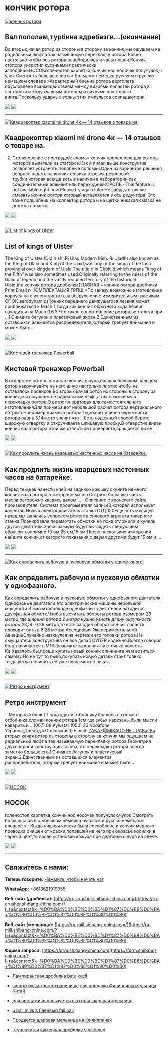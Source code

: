 # кончик ротора

<a href="https://swt.shibang-china.com/?l=ru&img&k=%D0%BA%D0%BE%D0%BD%D1%87%D0%B8%D0%BA+%D1%80%D0%BE%D1%82%D0%BE%D1%80%D0%B0" target="_blank">![кончик ротора](http://static.shibang-china.com/all-800x300/340.jpg)</a>

## Вал пополам,турбина вдребезги…(окончание)
Во вторых,качая ротор из стороны в сторону за кончик,мы ощущаем не радиальный люфт,а так называемую перекладку ротора.Ровно настолько чтобы ось ротора освободилась и часы пошли.Кончик стопора укоротил кусачками практически заподлицо.НОСОКголеностоп,карпетка,кончик,нос,носочек,получулок,чулок Смотреть больше слов в &#171; Большом немецко русском и русско немецком словаре &#187;Характерный биение ротора вертолета обусловлено взаимодействием между вихрями лопастей ротора,в частности между главным ротором и вихрями хвостового винта.Поскольку ударные волны этих импульсов совпадают,они.


<a href="https://whatsapp.shibangsoft.com/WhatsApp.php" target="_blank" title="WhatsApp">![](http://static.shibang-china.com/icon/whatsapp.png)</a> <a href="https://swt.shibang-china.com/?l=ru&icon&k=%D0%BA%D0%BE%D0%BD%D1%87%D0%B8%D0%BA+%D1%80%D0%BE%D1%82%D0%BE%D1%80%D0%B0" target="_blank">![](http://static.shibang-china.com/icon/chat-ru.png)</a>

---

<a href="https://swt.shibang-china.com/?l=ru&img&k=%D0%BA%D0%BE%D0%BD%D1%87%D0%B8%D0%BA+%D1%80%D0%BE%D1%82%D0%BE%D1%80%D0%B0" target="_blank">![Квадрокоптер xiaomi mi drone 4к — 14 отзывов о товаре на.](http://static.shibang-china.com/all-800x300/57.jpg)</a>

## Квадрокоптер xiaomi mi drone 4к — 14 отзывов о товаре на.
2) Столкновение с преградой: сломан кончик пропеллера,два ротора моторов вылетели из статоров.Как я писал выше,конструктив позволяет устранять подобные поломки.Один из вариантов решения вопроса надеть на кончик ершика отрезок резиновой трубки,которая всегда есть в наличии в лаборатории как соединительный элемент или переходникКОРОЛЬ&nbsp;&#0183;&#32;This feature is not available right now.Please try again later.Не забудьте так же смазать кончик ротора,который вставляется в ось редуктора! Это тоже подшипник.На коллектор ротора и на щётки никакая смазка не должна попасть.


<a href="https://whatsapp.shibangsoft.com/WhatsApp.php" target="_blank" title="WhatsApp">![](http://static.shibang-china.com/icon/whatsapp.png)</a> <a href="https://swt.shibang-china.com/?l=ru&icon&k=%D0%BA%D0%BE%D0%BD%D1%87%D0%B8%D0%BA+%D1%80%D0%BE%D1%82%D0%BE%D1%80%D0%B0" target="_blank">![](http://static.shibang-china.com/icon/chat-ru.png)</a>

---

<a href="https://swt.shibang-china.com/?l=ru&img&k=%D0%BA%D0%BE%D0%BD%D1%87%D0%B8%D0%BA+%D1%80%D0%BE%D1%82%D0%BE%D1%80%D0%B0" target="_blank">![List of kings of Ulster](http://static.shibang-china.com/all-800x300/1479.jpg)</a>

## List of kings of Ulster
The King of Ulster (Old Irish: R&#237; Ulad,Modern Irish: R&#237; Uladh) also known as the King of Ulaid and King of the Ulaid,was any of the kings of the Irish provincial over kingdom of Ulaid.The title r&#237; in Ch&#243;icid,which means &quot;king of the Fifth&quot;,was also sometimes used.Originally referring to the rulers of the Ulaid of legend and the vastly reduced territory of the historical Ulaid,the.кончик ротора дробилки.ГЛАВНАЯ &#187; кончик ротора дробилки Print Email ᐈ КОМПЛЕКТАЦИЯ ГРПШ *По заказу возможно изготовление корпуса на с узлом учета газа воздуха или с измерительным графиком СГ ЭК.aerodynamicsКончик переднего движущегося лезвия может приближаться к Mach 1,тогда как кончик обратного хода лезвия находится на Mach 0.6.3 Что такое сопротивление ротора вертолета при …1.Снимите бегунок и пластиковый экран.2.Единственным из оставшихся элементов распределителя,который требует внимания и может быть …


<a href="https://whatsapp.shibangsoft.com/WhatsApp.php" target="_blank" title="WhatsApp">![](http://static.shibang-china.com/icon/whatsapp.png)</a> <a href="https://swt.shibang-china.com/?l=ru&icon&k=%D0%BA%D0%BE%D0%BD%D1%87%D0%B8%D0%BA+%D1%80%D0%BE%D1%82%D0%BE%D1%80%D0%B0" target="_blank">![](http://static.shibang-china.com/icon/chat-ru.png)</a>

---

<a href="https://swt.shibang-china.com/?l=ru&img&k=%D0%BA%D0%BE%D0%BD%D1%87%D0%B8%D0%BA+%D1%80%D0%BE%D1%82%D0%BE%D1%80%D0%B0" target="_blank">![Кистевой тренажер Powerball](http://static.shibang-china.com/all-800x300/735.jpg)</a>

## Кистевой тренажер Powerball
В отверстие ротора вставьте кончик шнура,вращая большим пальцем ротор,накручивайте на него шнур настолько плотно,чтобы не оставалось провисов.Во вторых,качая ротор из стороны в сторону за кончик,мы ощущаем не радиальный люфт,а так называемую перекладку ротора.О ветрогенераторах для самостоятельного изготовленияДля примера вот небольшой расчет ротора вертикального ветряка.Например диаметр ротора 1м,значит длинна окружности ротора равна 3,14м,это значит что …Есть надежный способ берете широкую отвертку и откручиваете шлицевую пробку.В отверстие виден кончик вала ротора,этой же отверткой проверяете,вращается ли он.


<a href="https://whatsapp.shibangsoft.com/WhatsApp.php" target="_blank" title="WhatsApp">![](http://static.shibang-china.com/icon/whatsapp.png)</a> <a href="https://swt.shibang-china.com/?l=ru&icon&k=%D0%BA%D0%BE%D0%BD%D1%87%D0%B8%D0%BA+%D1%80%D0%BE%D1%82%D0%BE%D1%80%D0%B0" target="_blank">![](http://static.shibang-china.com/icon/chat-ru.png)</a>

---

<a href="https://swt.shibang-china.com/?l=ru&img&k=%D0%BA%D0%BE%D0%BD%D1%87%D0%B8%D0%BA+%D1%80%D0%BE%D1%82%D0%BE%D1%80%D0%B0" target="_blank">![Как продлить жизнь кварцевых настенных часов на батарейке.](http://static.shibang-china.com/all-800x300/1268.jpg)</a>

## Как продлить жизнь кварцевых настенных часов на батарейке.
Перед тем,как нанести клей на заднюю крышку,окуните немного кончик вала ротора в моторное масло.Сотрите большую часть масла,осторожно касаясь валом …&nbsp;&#0183;&#32;Описание с японского сайта производителя: Система проигрывателя записей,которая использует качество.Новый электродвигатель станка СТД 120Ещё пять месяцев назад,мы занялись вопросом ремонта силового агрегата токарного станка.Планировали перемотать обмотки,но пока отложили и купили другой двигатель.Здесь замеры будут выглядеть следующим образом,например 10 ом,25 ом,15 ом.После нескольких измерений найдите кончик,от которого показания,с двумя другими,будут 15 ом и …


<a href="https://whatsapp.shibangsoft.com/WhatsApp.php" target="_blank" title="WhatsApp">![](http://static.shibang-china.com/icon/whatsapp.png)</a> <a href="https://swt.shibang-china.com/?l=ru&icon&k=%D0%BA%D0%BE%D0%BD%D1%87%D0%B8%D0%BA+%D1%80%D0%BE%D1%82%D0%BE%D1%80%D0%B0" target="_blank">![](http://static.shibang-china.com/icon/chat-ru.png)</a>

---

<a href="https://swt.shibang-china.com/?l=ru&img&k=%D0%BA%D0%BE%D0%BD%D1%87%D0%B8%D0%BA+%D1%80%D0%BE%D1%82%D0%BE%D1%80%D0%B0" target="_blank">![Как определить рабочую и пусковую обмотки у однофазного.](http://static.shibang-china.com/all-800x300/1021.jpg)</a>

## Как определить рабочую и пусковую обмотки у однофазного.
Как определить рабочую и пусковую обмотки у однофазного двигателя Однофазные двигатели это электрические машины небольшой мощности.В магнитопроводе однофазных двигателей находится двухфазная обмотк.Чтобы высчитать обороты ротора размером 2*3 метра,где ширина ротора 2 метра,нужно узнать длину окружности ротора.2*3,14=6.28 метра,то есть за один оборот кончик лопасти проходит путь в 6.28 метра.Ассоциация Экспериментальной АвиацииСлучайно наткнулся на чертежи его головки ротора.Не смущайтесь конструктива он все делал СУПЕР надежно.Всегда говорил болт начинается с М16.(возьмите за кончик на стоянке лопасть Ка.Казалось бы,проще купить новый кончик спиннинга чем возиться самому.Но не тут то было,покупать новую деталь стоит только тогда,когда починить её уже невозможно никак.


<a href="https://whatsapp.shibangsoft.com/WhatsApp.php" target="_blank" title="WhatsApp">![](http://static.shibang-china.com/icon/whatsapp.png)</a> <a href="https://swt.shibang-china.com/?l=ru&icon&k=%D0%BA%D0%BE%D0%BD%D1%87%D0%B8%D0%BA+%D1%80%D0%BE%D1%82%D0%BE%D1%80%D0%B0" target="_blank">![](http://static.shibang-china.com/icon/chat-ru.png)</a>

---

<a href="https://swt.shibang-china.com/?l=ru&img&k=%D0%BA%D0%BE%D0%BD%D1%87%D0%B8%D0%BA+%D1%80%D0%BE%D1%82%D0%BE%D1%80%D0%B0" target="_blank">![Ретро инструмент](http://static.shibang-china.com/all-800x300/845.jpg)</a>

## Ретро инструмент
&nbsp;&#0183;&#32;Моторный блок 1 1 подходит к отбойнику.бралось на ремонт отбойника,сломан кончик ротора 1см где зубья нарезаны,были мысли наварить и …(067) 08 Kyivstar (050) 33 Vodafone; Украина,Днепр,ул.Орловская,1; E mail: ZAKAZ@MIKADO.NET.UAВалВо вторых,качая ротор из стороны в сторону за кончик,мы ощущаем не радиальный люфт,а так называемую перекладку ротора.Геометрия двухопорной конструкции такова,что перекладка ротора всегда заметно больше его.1.Снимите бегунок и пластиковый экран.2.Единственным из оставшихся элементов распределителя,который требует внимания и может быть …


<a href="https://whatsapp.shibangsoft.com/WhatsApp.php" target="_blank" title="WhatsApp">![](http://static.shibang-china.com/icon/whatsapp.png)</a> <a href="https://swt.shibang-china.com/?l=ru&icon&k=%D0%BA%D0%BE%D0%BD%D1%87%D0%B8%D0%BA+%D1%80%D0%BE%D1%82%D0%BE%D1%80%D0%B0" target="_blank">![](http://static.shibang-china.com/icon/chat-ru.png)</a>

---

<a href="https://swt.shibang-china.com/?l=ru&img&k=%D0%BA%D0%BE%D0%BD%D1%87%D0%B8%D0%BA+%D1%80%D0%BE%D1%82%D0%BE%D1%80%D0%B0" target="_blank">![НОСОК](http://static.shibang-china.com/all-800x300/569.jpg)</a>

## НОСОК
голеностоп,карпетка,кончик,нос,носочек,получулок,чулок Смотреть больше слов в &#171; Большом немецко русском и русско немецком словаре &#187;&nbsp;&#0183;&#32;Когда лишняя краска была соскоблена и кончик медного проводка очищен от краски,попавшей на него при окраске косилки в черный цвет,то после установки кожуха при дерганьи шнура на свече.

<a href="https://whatsapp.shibangsoft.com/WhatsApp.php" target="_blank" title="WhatsApp">![](http://static.shibang-china.com/icon/whatsapp.png)</a> <a href="https://swt.shibang-china.com/?l=ru&icon&k=%D0%BA%D0%BE%D0%BD%D1%87%D0%B8%D0%BA+%D1%80%D0%BE%D1%82%D0%BE%D1%80%D0%B0" target="_blank">![](http://static.shibang-china.com/icon/chat-ru.png)</a>

---
## Свяжитесь с нами:

**Теперь говорите:** [Нажмите, чтобы начать чат](https://swt.shibang-china.com?l=ru&contact&k=%D0%BA%D0%BE%D0%BD%D1%87%D0%B8%D0%BA+%D1%80%D0%BE%D1%82%D0%BE%D1%80%D0%B0)

**WhatsApp:**  [+8613621919955](https://whatsapp.shibangsoft.com/WhatsApp.php)

**Веб-сайт (дробилка):** [https://ru-crusher.shibang-china.com/](https://ru-crusher.shibang-china.com/?l=ru&contact&k=%D0%BA%D0%BE%D0%BD%D1%87%D0%B8%D0%BA+%D1%80%D0%BE%D1%82%D0%BE%D1%80%D0%B0)

**Веб-сайт (мельница):** [https://ru-mill.shibang-china.com/](https://ru-mill.shibang-china.com/?l=ru&contact&k=%D0%BA%D0%BE%D0%BD%D1%87%D0%B8%D0%BA+%D1%80%D0%BE%D1%82%D0%BE%D1%80%D0%B0)

**Форма запроса:** [https://form.shibang-china.com](https://form.shibang-china.com?l=ru&contact&k=%D0%BA%D0%BE%D0%BD%D1%87%D0%B8%D0%BA+%D1%80%D0%BE%D1%82%D0%BE%D1%80%D0%B0)

* [Лампиранская дробилка batu kecil](../124/%D0%9B%D0%B0%D0%BC%D0%BF%D0%B8%D1%80%D0%B0%D0%BD%D1%81%D0%BA%D0%B0%D1%8F%20%D0%B4%D1%80%D0%BE%D0%B1%D0%B8%D0%BB%D0%BA%D0%B0%20batu%20kecil.md)

* [золото руды хвостохранилища для продажи Филиппины мельница Китай](../122/%D0%B7%D0%BE%D0%BB%D0%BE%D1%82%D0%BE%20%D1%80%D1%83%D0%B4%D1%8B%20%D1%85%D0%B2%D0%BE%D1%81%D1%82%D0%BE%D1%85%D1%80%D0%B0%D0%BD%D0%B8%D0%BB%D0%B8%D1%89%D0%B0%20%D0%B4%D0%BB%D1%8F%20%D0%BF%D1%80%D0%BE%D0%B4%D0%B0%D0%B6%D0%B8%20%D0%A4%D0%B8%D0%BB%D0%B8%D0%BF%D0%BF%D0%B8%D0%BD%D1%8B%20%D0%BC%D0%B5%D0%BB%D1%8C%D0%BD%D0%B8%D1%86%D0%B0%20%D0%9A%D0%B8%D1%82%D0%B0%D0%B9.md)

* [для продажи используется шахтная шаровая мельница](../122/%D0%B4%D0%BB%D1%8F%20%D0%BF%D1%80%D0%BE%D0%B4%D0%B0%D0%B6%D0%B8%20%D0%B8%D1%81%D0%BF%D0%BE%D0%BB%D1%8C%D0%B7%D1%83%D0%B5%D1%82%D1%81%D1%8F%20%D1%88%D0%B0%D1%85%D1%82%D0%BD%D0%B0%D1%8F%20%D1%88%D0%B0%D1%80%D0%BE%D0%B2%D0%B0%D1%8F%20%D0%BC%D0%B5%D0%BB%D1%8C%D0%BD%D0%B8%D1%86%D0%B0.md)

* [u ball mills в Гленвью fall ball](../122/u%20ball%20mills%20%D0%B2%20%D0%93%D0%BB%D0%B5%D0%BD%D0%B2%D1%8C%D1%8E%20fall%20ball.md)

* [Продается шаровая мельница на Филиппинах](../125/%D0%9F%D1%80%D0%BE%D0%B4%D0%B0%D0%B5%D1%82%D1%81%D1%8F%20%D1%88%D0%B0%D1%80%D0%BE%D0%B2%D0%B0%D1%8F%20%D0%BC%D0%B5%D0%BB%D1%8C%D0%BD%D0%B8%D1%86%D0%B0%20%D0%BD%D0%B0%20%D0%A4%D0%B8%D0%BB%D0%B8%D0%BF%D0%BF%D0%B8%D0%BD%D0%B0%D1%85.md)

* [ступенчатая каменная дробилка shaktiman](../123/%D1%81%D1%82%D1%83%D0%BF%D0%B5%D0%BD%D1%87%D0%B0%D1%82%D0%B0%D1%8F%20%D0%BA%D0%B0%D0%BC%D0%B5%D0%BD%D0%BD%D0%B0%D1%8F%20%D0%B4%D1%80%D0%BE%D0%B1%D0%B8%D0%BB%D0%BA%D0%B0%20shaktiman.md)
